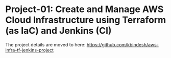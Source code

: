 # Project-01: Create and Manage AWS Cloud Infrastructure using Terraform (as IaC) and Jenkins (CI)

The project details are moved to here: https://github.com/kbindesh/aws-infra-tf-jenkins-project
